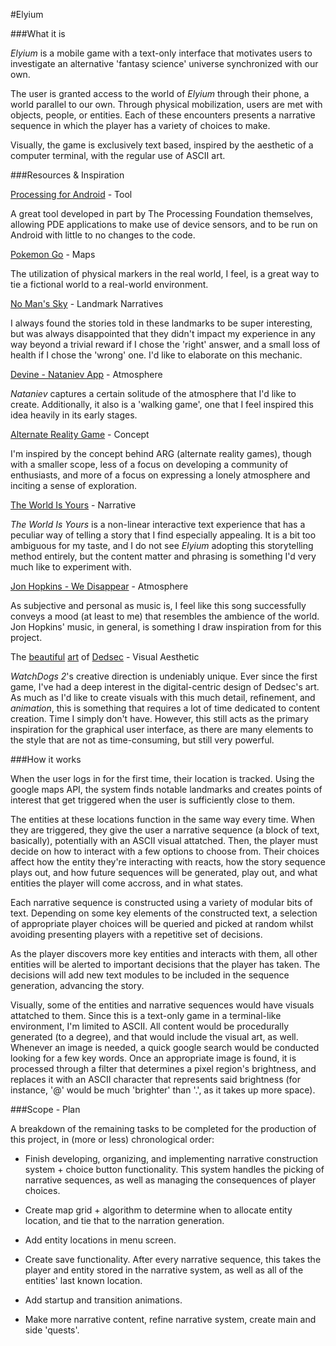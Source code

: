 #Elyium

###What it is

_Elyium_ is a mobile game with a text-only interface that motivates users to investigate an alternative 'fantasy science' universe synchronized with our own.

The user is granted access to the world of _Elyium_ through their phone, a world parallel to our own. Through physical mobilization, users are met with objects, people, or entities. Each of these encounters presents a narrative sequence in which the player has a variety of choices to make.

Visually, the game is exclusively text based, inspired by the aesthetic of a computer terminal, with the regular use of ASCII art.

###Resources & Inspiration

[Processing for Android](http://android.processing.org/index.html) - Tool

A great tool developed in part by The Processing Foundation themselves, allowing PDE applications to make use of device sensors, and to be run on Android with little to no changes to the code.

[Pokemon Go](https://lh3.googleusercontent.com/dq_t7Is81-gkHYxKfAQ7PuLQBR-Qrte-7S1DsKFZnhaZATpibMSiw3aCrJzYik1x3IV5=h900) - Maps

The utilization of physical markers in the real world, I feel, is a great way to tie a fictional world to a real-world environment.

[No Man's Sky](https://cdn0.vox-cdn.com/uploads/chorus_asset/file/6952189/Atlas1a.jpg) - Landmark Narratives

I always found the stories told in these landmarks to be super interesting, but was always disappointed that they didn't impact my experience in any way beyond a trivial reward if I chose the 'right' answer, and a small loss of health if I chose the 'wrong' one. I'd like to elaborate on this mechanic.

[Devine - Nataniev App](https://www.youtube.com/watch?v=DBZCLjsI1bs) - Atmosphere

_Nataniev_ captures a certain solitude of the atmosphere that I'd like to create. Additionally, it also is a 'walking game', one that I feel inspired this idea heavily in its early stages.

[Alternate Reality Game](https://en.wikipedia.org/wiki/Alternate_reality_game) - Concept

I'm inspired by the concept behind ARG (alternate reality games), though with a smaller scope, less of a focus on developing a community of enthusiasts, and more of a focus on expressing a lonely atmosphere and inciting a sense of exploration.

[The World Is Yours](https://preview.c9users.io/sarahlauzon/final-project/final_project/index.html?_c9_id=livepreview3&_c9_host=https%3A%2F%2Fide.c9.io) - Narrative

_The World Is Yours_ is a non-linear interactive text experience that has a peculiar way of telling a story that I find especially appealing. It is a bit too ambiguous for my taste, and I do not see _Elyium_ adopting this storytelling method entirely, but the content matter and phrasing is something I'd very much like to experiment with.

[Jon Hopkins - We Disappear](https://www.youtube.com/watch?v=wqhCDbagWh8) - Atmosphere

As subjective and personal as music is, I feel like this song successfully conveys a mood (at least to me) that resembles the ambience of the world. Jon Hopkins' music, in general, is something I draw inspiration from for this project.

The [beautiful](https://s-media-cache-ak0.pinimg.com/736x/d4/2d/17/d42d1776fd77f66582758f56cc86ffa5.jpg) [art](http://nerdreactor.com/wp-content/uploads/2014/06/art-of-watch-dogs-6.jpg) of [Dedsec](http://orig08.deviantart.net/d21f/f/2016/166/3/f/dedsec_skull_noise_2_by_junguler-da6cg74.gif) - Visual Aesthetic

_WatchDogs 2_'s creative direction is undeniably unique. Ever since the first game, I've had a deep interest in the digital-centric design of Dedsec's art. As much as I'd like to create visuals with this much detail, refinement, and *animation*, this is something that requires a lot of time dedicated to content creation. Time I simply don't have. However, this still acts as the primary inspiration for the graphical user interface, as there are many elements to the style that are not as time-consuming, but still very powerful.

###How it works

When the user logs in for the first time, their location is tracked. Using the google maps API, the system finds notable landmarks and creates points of interest that get triggered when the user is sufficiently close to them.

The entities at these locations function in the same way every time. When they are triggered, they give the user a narrative sequence (a block of text, basically), potentially with an ASCII visual attatched. Then, the player must decide on how to interact with a few options to choose from. Their choices affect how the entity they're interacting with reacts, how the story sequence plays out, and how future sequences will be generated, play out, and what entities the player will come accross, and in what states.

Each narrative sequence is constructed using a variety of modular bits of text. Depending on some key elements of the constructed text, a selection of appropriate player choices will be queried and picked at random whilst avoiding presenting players with a repetitive set of decisions.

As the player discovers more key entities and interacts with them, all other entities will be alerted to important decisions that the player has taken. The decisions will add new text modules to be included in the sequence generation, advancing the story.

Visually, some of the entities and narrative sequences would have visuals attatched to them. Since this is a text-only game in a terminal-like environment, I'm limited to ASCII. All content would be procedurally generated (to a degree), and that would include the visual art, as well. Whenever an image is needed, a quick google search would be conducted looking for a few key words. Once an appropriate image is found, it is processed through a filter that determines a pixel region's brightness, and replaces it with an ASCII character that represents said brightness (for instance, '@' would be much 'brighter' than '.', as it takes up more space).

###Scope - Plan

A breakdown of the remaining tasks to be completed for the production of this project, in (more or less) chronological order:

- Finish developing, organizing, and implementing narrative construction system + choice button functionality. This system handles the picking of narrative sequences, as well as managing the consequences of player choices.

- Create map grid + algorithm to determine when to allocate entity location, and tie that to the narration generation.

- Add entity locations in menu screen.

- Create save functionality. After every narrative sequence, this takes the player and entity stored in the narrative system, as well as all of the entities' last known location.

- Add startup and transition animations.

- Make more narrative content, refine narrative system, create main and side 'quests'.